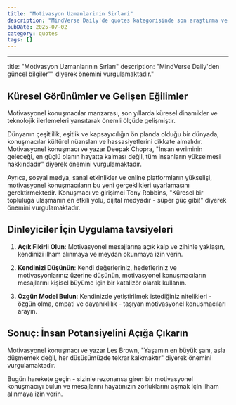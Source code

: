 ```yaml
---
title: "Motivasyon Uzmanlarinin Sirlari"
description: "MindVerse Daily'de quotes kategorisinde son araştırma ve içgörüler keşfedin."
pubDate: 2025-07-02
category: quotes
tags: []
---
```


---
title: "Motivasyon Uzmanlarının Sırları"
description: "MindVerse Daily'den güncel bilgiler"" diyerek önemini vurgulamaktadır."

## Küresel Görünümler ve Gelişen Eğilimler

Motivasyonel konuşmacılar manzarası, son yıllarda küresel dinamikler ve teknolojik ilerlemeleri yansıtarak önemli ölçüde gelişmiştir.

Dünyanın çeşitlilik, eşitlik ve kapsayıcılığın ön planda olduğu bir dünyada, konuşmacılar kültürel nüansları ve hassasiyetlerini dikkate almalıdır. Motivasyonel konuşmacı ve yazar Deepak Chopra, "İnsan evriminin geleceği, en güçlü olanın hayatta kalması değil, tüm insanların yükselmesi hakkındadır" diyerek önemini vurgulamaktadır.

Ayrıca, sosyal medya, sanal etkinlikler ve online platformların yükselişi, motivasyonel konuşmacıların bu yeni gerçeklikleri uyarlamasını gerektirmektedir. Konuşmacı ve girişimci Tony Robbins, "Küresel bir topluluğa ulaşmanın en etkili yolu, dijital medyadır - süper güç gibi!" diyerek önemini vurgulamaktadır.

## Dinleyiciler İçin Uygulama tavsiyeleri

1. **Açık Fikirli Olun**: Motivasyonel mesajlarına açık kalp ve zihinle yaklaşın, kendinizi ilham alınmaya ve meydan okunmaya izin verin.

2. **Kendinizi Düşünün**: Kendi değerleriniz, hedefleriniz ve motivasyonlarınız üzerine düşünün, motivasyonel konuşmacıların mesajlarını kişisel büyüme için bir katalizör olarak kullanın.

3. **Özgün Model Bulun**: Kendinizde yetiştirilmek istediğiniz nitelikleri - özgün olma, empati ve dayanıklılık - taşıyan motivasyonel konuşmacıları arayın.

## Sonuç: İnsan Potansiyelini Açığa Çıkarın

Motivasyonel konuşmacı ve yazar Les Brown, "Yaşamın en büyük şanı, asla düşmemek değil, her düşüşümüzde tekrar kalkmaktır" diyerek önemini vurgulamaktadır.

Bugün harekete geçin - sizinle rezonansa giren bir motivasyonel konuşmacıyı bulun ve mesajlarını hayatınızın zorluklarını aşmak için ilham alınmaya izin verin.